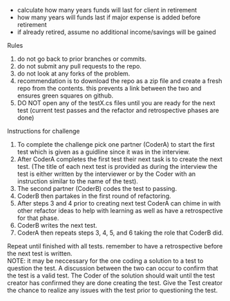 - calculate how many years funds will last for client in retirement
- how many years will funds last if major expense is added before retirement
- if already retired, assume no additional income/savings will be gained

Rules

1. do not go back to prior branches or commits.
2. do not submit any pull requests to the repo.
3. do not look at any forks of the problem.
4. recommendation is to download the repo as a zip file and create a fresh repo from the contents. this prevents a link between the two and ensures green squares on github.
5. DO NOT open any of the testX.cs files until you are ready for the next test (current test passes and the refactor and retrospective phases are done)

Instructions for challenge

1. To complete the challenge pick one partner (CoderA) to start the first test which is given as a guidline since it was in the interview.
2. After CoderA completes the first test their next task is to create the next test. (The title of each next test is provided as during the interview the test is either written by the interviewer or by the Coder with an instruction similar to the name of the test).
3. The second partner (CoderB) codes the test to passing.
4. CoderB then partakes in the first round of refactoring.
5. After steps 3 and 4 prior to creating next test CoderA can chime in with other refactor ideas to help with learning as well as have a retrospective for that phase.
6. CoderB writes the next test.
7. CoderA then repeats steps 3, 4, 5, and 6 taking the role that CoderB did.

Repeat until finished with all tests. remember to have a retrospective before the next test is written.  
NOTE: it may be neccessary for the one coding a solution to a test to question the test. A discussion between the two can occur to confirm that the test is a valid test. The Coder of the solution should wait until the test creator has confirmed they are done creating the test. Give the Test creator the chance to realize any issues with the test prior to questioning the test.
